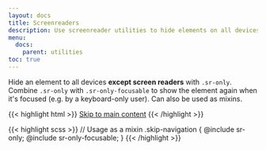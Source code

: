 ```yaml
---
layout: docs
title: Screenreaders
description: Use screenreader utilities to hide elements on all devices except screen readers.
menu:
  docs:
    parent: utilities
toc: true
---
```


Hide an element to all devices **except screen readers** with `.sr-only`. Combine `.sr-only` with `.sr-only-focusable` to show the element again when it's focused (e.g. by a keyboard-only user). Can also be used as mixins.

{{< highlight html >}}
<a class="sr-only sr-only-focusable" href="#content">Skip to main content</a>
{{< /highlight >}}

{{< highlight scss >}}
// Usage as a mixin
.skip-navigation {
  @include sr-only;
  @include sr-only-focusable;
}
{{< /highlight >}}
